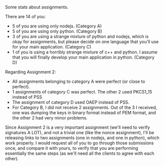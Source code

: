 Some stats about assignments.

There are 14 of you:

 - 5 of you are using only nodejs. (Category A)
 - 5 of you are using only python. (Category B)
 - 3 of you are using a strange mixture of python and nodejs, which is okay for assignments, but please decide on one language that you'll use for your main application. (Category C)
 - 1 of you is using a horribly strange mixture of c++ and python. I assume that you will finally develop your main application in python. (Category D)

Regarding Assignment 2:

 - All assignments belonging to category A were perfect (or close to perfect).
 - 1 assignments of category C was perfect. The other 2 used PKCS1_15 instead of PSS
 - The assignment of category D used OAEP instead of PSS.
 - For Category B, I did not receive 2 assignments. Out of the 3 I received, one was dumping the keys in binary format instead of PEM format, and the other 2 had very minor problems.
 
Since Assignment 2 is a very important assignment (we'll need to verify signatures A LOT), and not a trivial one (like the nonce assignment), I'll be releasing links to two assignments (one in nodejs, and one in python), which work properly. I would request all of you to go through those submissions once, and compare it with yours, to verify that you are performing essentially the same steps (as we'll need all the clients to agree with each other).
